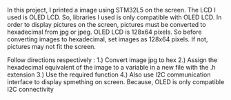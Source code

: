 In this project, I printed a image using STM32L5 on the screen. The LCD I used is OLED LCD. So, libraries I used is only compatible with OLED LCD. In order to display pictures on the screen, pictures must be converted to hexadecimal from jpg or jpeg. OLED LCD is 128x64 pixels. So before converting images to hexadecimal, set images as 128x64 pixels. If not, pictures may not fit the screen. 

Follow directions respectively :
1.) Convert image jpg to hex
2.) Assign the hexadecimal equivalent of the image to a variable in a new file with the .h extension
3.) Use the required function
4.) Also use I2C communication interface to display spmething on screen. Because, OLED is only compatible I2C connectivity
